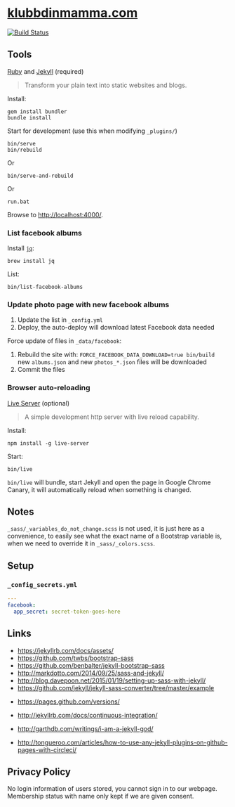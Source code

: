 # [klubbdinmamma.com](https://klubbdinmamma.com)

[![Build Status](https://travis-ci.org/klubbdinmamma/klubbdinmamma.github.io.svg?branch=dev)](https://travis-ci.org/klubbdinmamma/klubbdinmamma.github.io)

## Tools

[Ruby](https://www.ruby-lang.org/en/) and [Jekyll](https://jekyllrb.com/) (required)

> Transform your plain text into static websites and blogs.

Install:

    gem install bundler
    bundle install

Start for development (use this when modifying `_plugins/`)

    bin/serve
    bin/rebuild

Or

    bin/serve-and-rebuild

Or

    run.bat

Browse to [http://localhost:4000/](http://localhost:4000/).

### List facebook albums

Install [`jq`](https://stedolan.github.io/jq/):

    brew install jq

List:

    bin/list-facebook-albums

### Update photo page with new facebook albums

1. Update the list in `_config.yml`
1. Deploy, the auto-deploy will download latest Facebook data needed

Force update of files in `_data/facebook`:

1. Rebuild the site with: `FORCE_FACEBOOK_DATA_DOWNLOAD=true bin/build`
   new `albums.json` and new `photos_*.json` files will be downloaded
1. Commit the files

### Browser auto-reloading

[Live Server](https://github.com/tapio/live-server) (optional)

> A simple development http server with live reload capability.

Install:

    npm install -g live-server

Start:

    bin/live

`bin/live` will bundle, start Jekyll and open the page in Google Chrome Canary, it will automatically reload when something is changed.

## Notes

`_sass/_variables_do_not_change.scss` is not used, it is just here as a convenience, to easily see what the exact name of a Bootstrap variable is, when we need to override it in `_sass/_colors.scss`.

## Setup

### `_config_secrets.yml`

```yaml
---
facebook:
  app_secret: secret-token-goes-here
```

## Links

* https://jekyllrb.com/docs/assets/
* https://github.com/twbs/bootstrap-sass
* https://github.com/benbalter/jekyll-bootstrap-sass
* http://markdotto.com/2014/09/25/sass-and-jekyll/
* http://blog.davepoon.net/2015/01/19/setting-up-sass-with-jekyll/
* https://github.com/jekyll/jekyll-sass-converter/tree/master/example

<!-- -->

* https://pages.github.com/versions/
* http://jekyllrb.com/docs/continuous-integration/
* http://garthdb.com/writings/i-am-a-jekyll-god/

* http://tongueroo.com/articles/how-to-use-any-jekyll-plugins-on-github-pages-with-circleci/

## Privacy Policy  

No login information of users stored, you cannot sign in to our webpage. Membership status with name only kept if we are given consent. 
